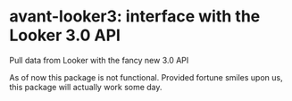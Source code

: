 avant-looker3: interface with the Looker 3.0 API
===========

Pull data from Looker with the fancy new 3.0 API

As of now this package is not functional. Provided fortune smiles upon us, this package will actually work some day.
